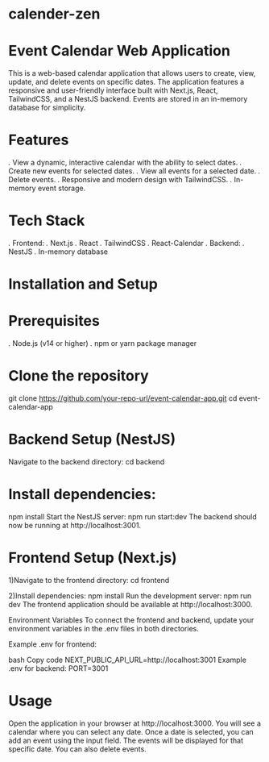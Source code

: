 # calender-zen
# Event Calendar Web Application
This is a web-based calendar application that allows users to create, view, update, and delete events on specific dates. The application features a responsive and user-friendly interface built with Next.js, React, TailwindCSS, and a NestJS backend. Events are stored in an in-memory database for simplicity.

# Features
*.* View a dynamic, interactive calendar with the ability to select dates.
*.* Create new events for selected dates.
*.* View all events for a selected date.
*.* Delete events.
*.* Responsive and modern design with TailwindCSS.
*.* In-memory event storage.

# Tech Stack
*.* Frontend:
   *.* Next.js
   *.* React
   *.* TailwindCSS
   *.* React-Calendar
*.* Backend:
   *.* NestJS
   *.* In-memory database

# Installation and Setup

# Prerequisites
  *.*  Node.js (v14 or higher)
  *.*  npm or yarn package manager
  
# Clone the repository
git clone https://github.com/your-repo-url/event-calendar-app.git
cd event-calendar-app

# Backend Setup (NestJS)
Navigate to the backend directory:
cd backend

# Install dependencies:
npm install
Start the NestJS server:
npm run start:dev
The backend should now be running at http://localhost:3001.

# Frontend Setup (Next.js)

1)Navigate to the frontend directory:
cd frontend

2)Install dependencies:
npm install
Run the development server:
npm run dev
The frontend application should be available at http://localhost:3000.

Environment Variables
To connect the frontend and backend, update your environment variables in the .env files in both directories.

Example .env for frontend:

bash
Copy code
NEXT_PUBLIC_API_URL=http://localhost:3001
Example .env for backend:
PORT=3001

# Usage
Open the application in your browser at http://localhost:3000.
You will see a calendar where you can select any date.
Once a date is selected, you can add an event using the input field.
The events will be displayed for that specific date. You can also delete events.
